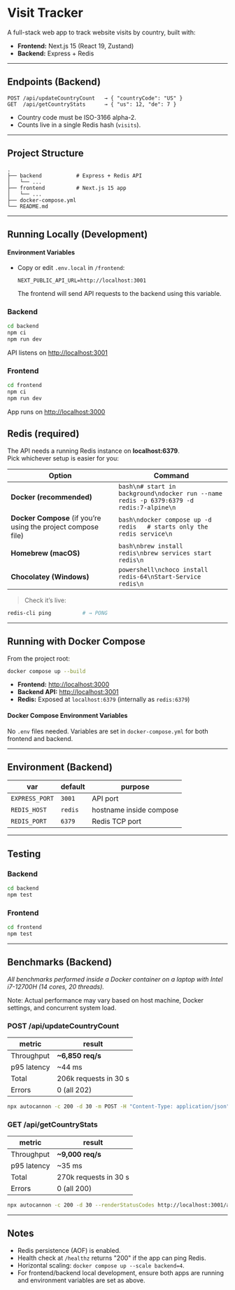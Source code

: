 # Visit Tracker

A full-stack web app to track website visits by country, built with:

- **Frontend:** Next.js 15 (React 19, Zustand)
- **Backend:** Express + Redis

---

## Endpoints (Backend)

```
POST /api/updateCountryCount   → { "countryCode": "US" }
GET  /api/getCountryStats      → { "us": 12, "de": 7 }
```

- Country code must be ISO-3166 alpha-2.
- Counts live in a single Redis hash (`visits`).

---

## Project Structure

```
.
├── backend           # Express + Redis API
│   └── ...
├── frontend          # Next.js 15 app
│   └── ...
├── docker-compose.yml
└── README.md
```

---

## Running Locally (Development)

#### Environment Variables

- Copy or edit `.env.local` in `/frontend`:
  ```
  NEXT_PUBLIC_API_URL=http://localhost:3001
  ```
  The frontend will send API requests to the backend using this variable.

### Backend

```bash
cd backend
npm ci
npm run dev
```

API listens on <http://localhost:3001>

### Frontend

```bash
cd frontend
npm ci
npm run dev
```

App runs on <http://localhost:3000>

## Redis (required)

The API needs a running Redis instance on **localhost:6379**.  
Pick whichever setup is easier for you:

| Option&nbsp; | Command |
|--------------|---------|
| **Docker&nbsp;(recommended)** | ```bash\n# start in background\ndocker run --name redis -p 6379:6379 -d redis:7-alpine\n``` |
| **Docker Compose** (if you’re using the project compose file) | ```bash\ndocker compose up -d redis   # starts only the redis service\n``` |
| **Homebrew (macOS)** | ```bash\nbrew install redis\nbrew services start redis\n``` |
| **Chocolatey (Windows)** | ```powershell\nchoco install redis-64\nStart-Service redis\n``` |

> Check it’s live:

```bash
redis-cli ping          # → PONG
```

---

## Running with Docker Compose

From the project root:

```bash
docker compose up --build
```

- **Frontend:** <http://localhost:3000>
- **Backend API:** <http://localhost:3001>
- **Redis:** Exposed at `localhost:6379` (internally as `redis:6379`)

#### Docker Compose Environment Variables

No `.env` files needed. Variables are set in `docker-compose.yml` for both frontend and backend.

---

## Environment (Backend)

| var            | default | purpose                 |
| -------------- | ------- | ----------------------- |
| `EXPRESS_PORT` | `3001`  | API port                |
| `REDIS_HOST`   | `redis` | hostname inside compose |
| `REDIS_PORT`   | `6379`  | Redis TCP port          |

---

## Testing

### Backend

```bash
cd backend
npm test
```

### Frontend

```bash
cd frontend
npm test
```

---

## Benchmarks (Backend)

*All benchmarks performed inside a Docker container on a laptop with Intel i7-12700H (14 cores, 20 threads).*

Note:
Actual performance may vary based on host machine, Docker settings, and concurrent system load.

### POST /api/updateCountryCount

| metric      | result                |
| ----------- | --------------------- |
| Throughput  | **~6,850 req/s**      |
| p95 latency | ~44 ms                |
| Total       | 206k requests in 30 s |
| Errors      | 0 (all 202)           |

```bash
npx autocannon -c 200 -d 30 -m POST -H "Content-Type: application/json" -b '{"countryCode":"US"}' --renderStatusCodes http://localhost:3001/api/updateCountryCount
```

### GET /api/getCountryStats

| metric      | result                |
| ----------- | --------------------- |
| Throughput  | **~9,000 req/s**      |
| p95 latency | ~35 ms                |
| Total       | 270k requests in 30 s |
| Errors      | 0 (all 200)           |

```bash
npx autocannon -c 200 -d 30 --renderStatusCodes http://localhost:3001/api/getCountryStats
```

---

## Notes

- Redis persistence (AOF) is enabled.
- Health check at `/healthz` returns "200" if the app can ping Redis.
- Horizontal scaling: `docker compose up --scale backend=4`.
- For frontend/backend local development, ensure both apps are running and environment variables are set as above.
